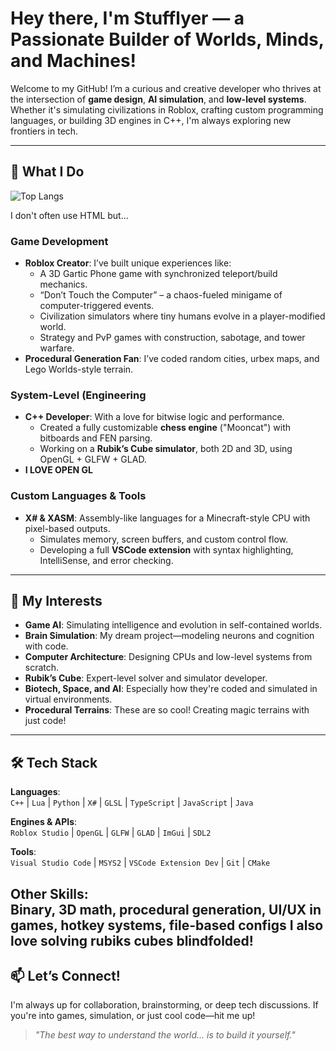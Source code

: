 # Hey there, I'm Stufflyer — a Passionate Builder of Worlds, Minds, and Machines!

Welcome to my GitHub! I’m a curious and creative developer who thrives at the intersection of **game design**, **AI simulation**, and **low-level systems**. Whether it's simulating civilizations in Roblox, crafting custom programming languages, or building 3D engines in C++, I'm always exploring new frontiers in tech.

---

## 🔧 What I Do

![Top Langs](https://github-readme-stats.vercel.app/api/top-langs/?username=StufflyerScripting&layout=compact&langs_count=8&hide_progress=true)

I don't often use HTML but...


### Game Development
- **Roblox Creator**: I’ve built unique experiences like:
  - A 3D Gartic Phone game with synchronized teleport/build mechanics.
  - “Don’t Touch the Computer” – a chaos-fueled minigame of computer-triggered events.
  - Civilization simulators where tiny humans evolve in a player-modified world.
  - Strategy and PvP games with construction, sabotage, and tower warfare.
- **Procedural Generation Fan**: I’ve coded random cities, urbex maps, and Lego Worlds-style terrain.
### System-Level (Engineering
- **C++ Developer**: With a love for bitwise logic and performance.
  - Created a fully customizable **chess engine** ("Mooncat") with bitboards and FEN parsing.
  - Working on a **Rubik’s Cube simulator**, both 2D and 3D, using OpenGL + GLFW + GLAD.
- **I LOVE OPEN GL**

### Custom Languages & Tools
- **X# & XASM**: Assembly-like languages for a Minecraft-style CPU with pixel-based outputs.
  - Simulates memory, screen buffers, and custom control flow.
  - Developing a full **VSCode extension** with syntax highlighting, IntelliSense, and error checking.

---

## 🧠 My Interests

- **Game AI**: Simulating intelligence and evolution in self-contained worlds.
- **Brain Simulation**: My dream project—modeling neurons and cognition with code.
- **Computer Architecture**: Designing CPUs and low-level systems from scratch.
- **Rubik’s Cube**: Expert-level solver and simulator developer.
- **Biotech, Space, and AI**: Especially how they're coded and simulated in virtual environments.
- **Procedural Terrains**: These are so cool! Creating magic terrains with just code! 

---

## 🛠️ Tech Stack

**Languages**:  
`C++` | `Lua` | `Python` | `X#` | `GLSL` | `TypeScript` | `JavaScript` | `Java`

**Engines & APIs**:  
`Roblox Studio` | `OpenGL` | `GLFW` | `GLAD` | `ImGui` | `SDL2`

**Tools**:  
`Visual Studio Code` | `MSYS2` | `VSCode Extension Dev` | `Git` | `CMake`

**Other Skills**:  
Binary, 3D math, procedural generation, UI/UX in games, hotkey systems, file-based configs
I also love solving rubiks cubes blindfolded!
---

## 📫 Let’s Connect!

I'm always up for collaboration, brainstorming, or deep tech discussions. If you're into games, simulation, or just cool code—hit me up!

> _"The best way to understand the world... is to build it yourself."_
<!--
**StufflyerScripting/StufflyerScripting** is a ✨ _special_ ✨ repository because its `README.md` (this file) appears on your GitHub profile.

Here are some ideas to get you started:

- 🔭 I’m currently working on ...
- 🌱 I’m currently learning ...
- 👯 I’m looking to collaborate on ...
- 🤔 I’m looking for help with ...
- 💬 Ask me about ...
- 📫 How to reach me: ...
- 😄 Pronouns: ...
- ⚡ Fun fact: ...
-->
